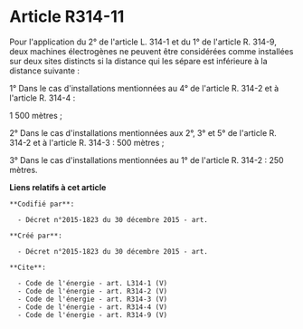 # Article R314-11

Pour l'application du 2° de l'article L. 314-1 et du 1° de l'article R. 314-9, deux machines électrogènes ne peuvent être
considérées comme installées sur deux sites distincts si la distance qui les sépare est inférieure à la distance suivante : 

1° Dans le cas d'installations mentionnées au 4° de l'article R. 314-2 et à l'article R. 314-4 : 

1 500 mètres ; 

2° Dans le cas d'installations mentionnées aux 2°, 3° et 5° de l'article R. 314-2 et à l'article R. 314-3 : 500 mètres ; 

3° Dans le cas d'installations mentionnées au 1° de l'article R. 314-2 : 250 mètres.

**Liens relatifs à cet article**

	**Codifié par**:

	  - Décret n°2015-1823 du 30 décembre 2015 - art.

	**Créé par**:

	  - Décret n°2015-1823 du 30 décembre 2015 - art.

	**Cite**:

	  - Code de l'énergie - art. L314-1 (V)
	  - Code de l'énergie - art. R314-2 (V)
	  - Code de l'énergie - art. R314-3 (V)
	  - Code de l'énergie - art. R314-4 (V)
	  - Code de l'énergie - art. R314-9 (V)
